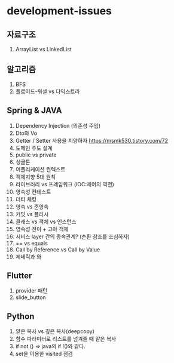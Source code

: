 # development-issues

## 자료구조
1. ArrayList vs LinkedList

## 알고리즘
1. BFS
2. 플로이드-워셜 vs 다익스트라

## Spring & JAVA

1. Dependency Injection (의존성 주입)
2. Dto와 Vo
3. Getter / Setter 사용을 지양하자
https://msmk530.tistory.com/72
5. 도메인 주도 설계
6. public vs private 
7. 싱글톤
8. 어플리케이션 컨텍스트
9. 객체지향 5대 원칙
10. 라이브러리 vs 프레임워크 (IOC:제어의 역전)
11. 영속성 컨테스트
12. 더티 체킹
13. 영속 vs 준영속
14. 커밋 vs 플러시
15. 클래스 vs 객체 vs 인스턴스
16. 영속성 전이 + 고아 객체
17. 서비스 layer 간의 종속관계? (순환 참조를 조심하자)
18. == vs equals
19. Call by Reference vs Call by Value
20. 제네릭과 와

## Flutter

1. provider 패턴
2. slide_button

## Python

1. 얕은 복사 vs 깊은 복사(deepcopy)
2. 함수 파라미터로 리스트를 넘겨줄 때 얕은 복사
3. if not () => java의 if !()와 같다.
4. set을 이용한 visited 점검
